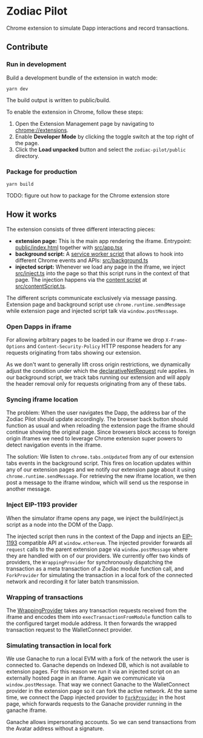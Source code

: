 # Zodiac Pilot

Chrome extension to simulate Dapp interactions and record transactions.

## Contribute

### Run in development

Build a development bundle of the extension in watch mode:

```
yarn dev
```

The build output is written to public/build.

To enable the extension in Chrome, follow these steps:

1. Open the Extension Management page by navigating to [chrome://extensions](chrome://extensions).
2. Enable **Developer Mode** by clicking the toggle switch at the top right of the page.
3. Click the **Load unpacked** button and select the `zodiac-pilot/public` directory.

### Package for production

```
yarn build
```

TODO: figure out how to package for the Chrome extension store

## How it works

The extension consists of three different interacting pieces:

- **extension page:** This is the main app rendering the iframe. Entrypoint: [public/index.html](public/index.html) together with [src/app.tsx](src/app.tsx)
- **background script:** A [service worker script](https://developer.chrome.com/docs/extensions/mv3/intro/mv3-overview/#service-workers) that allows to hook into different Chrome events and APIs: [src/background.ts](src/background.ts)
- **injected script:** Whenever we load any page in the iframe, we inject [src/inject.ts](src/inject.ts) into the page so that this script runs in the context of that page. The injection happens via the [content script](https://developer.chrome.com/docs/extensions/mv3/content_scripts/) at [src/contentScript.ts](src/contentScript.ts).

The different scripts communicate exclusively via message passing. Extension page and background script use `chrome.runtime.sendMessage` while extension page and injected script talk via `window.postMessage`.

### Open Dapps in iframe

For allowing arbitrary pages to be loaded in our iframe we drop `X-Frame-Options` and `Content-Security-Policy` HTTP response headers for any requests originating from tabs showing our extension.

As we don't want to generally lift cross origin restrictions, we dynamically adjust the condition under which the [declarativeNetRequest](https://developer.chrome.com/docs/extensions/reference/declarativeNetRequest/) rule applies.
In our background script, we track tabs running our extension and will apply the header removal only for requests originating from any of these tabs.

### Syncing iframe location

The problem: When the user navigates the Dapp, the address bar of the Zodiac Pilot should update accordingly.
The browser back button should function as usual and when reloading the extension page the iframe should continue showing the original page.
Since browsers block access to foreign origin iframes we need to leverage Chrome extension super powers to detect navigation events in the iframe.

The solution: We listen to `chrome.tabs.onUpdated` from any of our extension tabs events in the background script.
This fires on location updates within any of our extension pages and we notify our extension page about it using `chrome.runtime.sendMessage`.
For retrieving the new iframe location, we then post a message to the iframe window, which will send us the response in another message.

### Inject EIP-1193 provider

When the simulator iframe opens any page, we inject the build/inject.js script as a node into the DOM of the Dapp.

The injected script then runs in the context of the Dapp and injects an [EIP-1193](https://eips.ethereum.org/EIPS/eip-1193) compatible API at `window.ethereum`.
The injected provider forwards all `request` calls to the parent extension page via `window.postMessage` where they are handled with on of our providers.
We currently offer two kinds of providers, the `WrappingProvider` for synchronously dispatching the transaction as a meta transaction of a Zodiac module function call, and `ForkProvider` for simulating the transaction in a local fork of the connected network and recording it for later batch transmission.

### Wrapping of transactions

The [WrappingProvider](src/providers/WrappingProvider.ts) takes any transaction requests received from the iframe and encodes them into `execTransactionFromModule` function calls to the configured target module address.
It then forwards the wrapped transaction request to the WalletConnect provider.

### Simulating transaction in local fork

We use Ganache to run a local EVM with a fork of the network the user is connected to.
Ganache depends on Indexed DB, which is not available to extension pages. For this reason we run it via an injected script on an externally hosted page in an iframe.
Again we communicate via `window.postMessage`. That way we connect Ganache to the WalletConnect provider in the extension page so it can fork the active network.
At the same time, we connect the Dapp injected provider to [`ForkProvider`](src/providers/ForkProvider.ts) in the host page, which forwards requests to the Ganache provider running in the ganache iframe.

Ganache allows impersonating accounts. So we can send transactions from the Avatar address without a signature.
